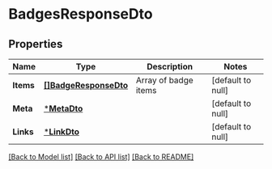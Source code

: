 # BadgesResponseDto

## Properties
Name | Type | Description | Notes
------------ | ------------- | ------------- | -------------
**Items** | [**[]BadgeResponseDto**](BadgeResponseDto.md) | Array of badge items | [default to null]
**Meta** | [***MetaDto**](MetaDto.md) |  | [default to null]
**Links** | [***LinkDto**](LinkDto.md) |  | [default to null]

[[Back to Model list]](../README.md#documentation-for-models) [[Back to API list]](../README.md#documentation-for-api-endpoints) [[Back to README]](../README.md)

